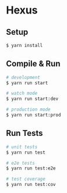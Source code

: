 # Hexus
 

## Setup

```bash
$ yarn install
```

## Compile & Run

```bash
# development
$ yarn run start

# watch mode
$ yarn run start:dev

# production mode
$ yarn run start:prod
```

## Run Tests

```bash
# unit tests
$ yarn run test

# e2e tests
$ yarn run test:e2e

# test coverage
$ yarn run test:cov
```
